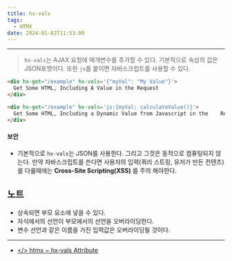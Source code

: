 ```yaml
---
title: hx-vals
tags:
  - HTMX
date: 2024-01-02T11:53:00
---
```

---

> `hx-vals`는 AJAX 요청에 매개변수를 추가할 수 있다. 기본적으로 속성의 값은 JSON포맷이다. 또한 `js`를 붙이면 자바스크립트를 사용할 수 있다.

```html
<div hx-get="/example" hx-vals='{"myVal": "My Value"}'>
  Get Some HTML, Including A Value in the Request
</div>

<div hx-get="/example" hx-vals='js:{myVal: calculateValue()}'>
  Get Some HTML, Including a Dynamic Value from Javascript in the    Request
</div>
```


#### 보안

- 기본적으로 `hx-vals`는 JSON를 사용한다. 그리고 그것은 동적으로 컴퓨팅되지 않는다. 만약 자바스크립트를 쓴다면 사용자의 입력(쿼리 스트링, 유저가 만든 컨텐츠)를 다룰때에는 **Cross-Site Scripting(XSS)** 를 주의 해야한다.


## 노트

- 상속되면 부모 요소에 넣을 수 있다.
- 자식에서의 선언이 부모에서의 선언을 오버라이딩한다.
- 변수 선언과 같은 이름을 가진 입력값은 오버라이딩될 것이다.

---

- [</> htmx ~ hx-vals Attribute](https://htmx.org/attributes/hx-vals/)

